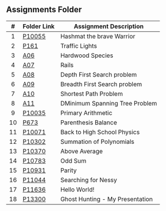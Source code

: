 ##  Assignments Folder
| # | Folder Link                                                                         | Assignment Description                    |
|:-:|-------------------------------------------------------------------------------------|-------------------------------------------|
| 1 | [P10055](./P10055/)   | Hashmat the brave Warrior                     |
| 2 | [P161](./P161/)   | Traffic Lights                                 |
| 3 | [A06](./A06/)   | Hardwood Species              |
| 4 | [A07](./A07/)   | Rails            |
| 5 | [A08](./A08/)   | Depth First Search problem            |
| 6 | [A09](./A09/)   | Breadth First Search problem            |
| 7 | [A10](./A10/)   | Shortest Path Problem           |
| 8 | [A11](./A11/)   | DMinimum Spanning Tree Problem            |
| 9 | [P10035](./P10035/)   | Primary Arithmetic            |
| 10 | [P673](./P673/)   | Parenthesis Balance            |
| 11 | [P10071](./P10071/)   | Back to High School Physics            |
| 12 | [P10302](./P10302/)   | Summation of Polynomials            |
| 13 | [P10370](./P10370/)   | Above Average            |
| 14 | [P10783](./P10783/)   | Odd Sum            |
| 15 | [P10931](./P10931/)   | Parity            |
| 16 | [P11044](./P11044/)   | Searching for Nessy            |
| 17 | [P11636](./P11636/)   | Hello World!            |
| 18 | [P13300](./P13300/)   | Ghost Hunting - My Presentation            |
